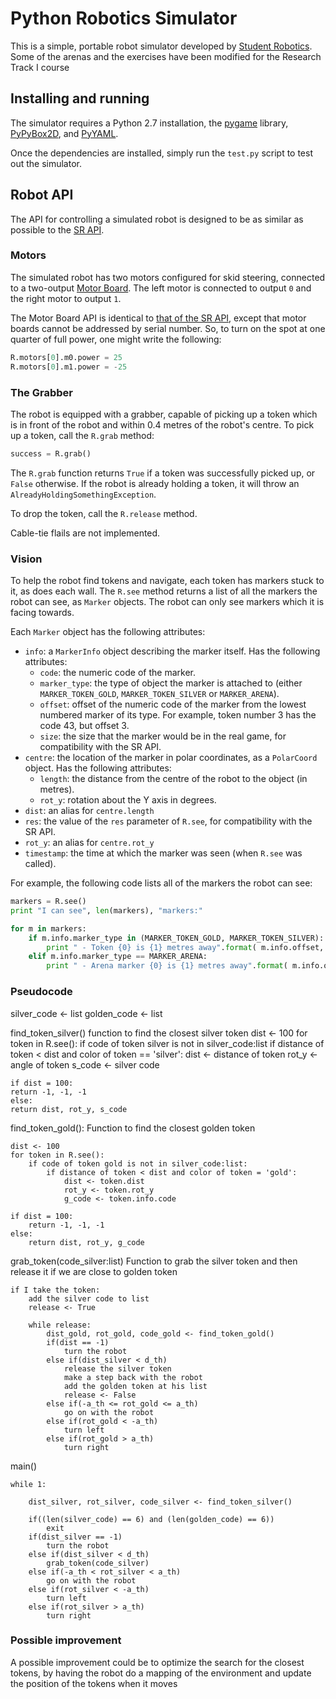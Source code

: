 Python Robotics Simulator
================================

This is a simple, portable robot simulator developed by [Student Robotics](https://studentrobotics.org).
Some of the arenas and the exercises have been modified for the Research Track I course

Installing and running
----------------------

The simulator requires a Python 2.7 installation, the [pygame](http://pygame.org/) library, [PyPyBox2D](https://pypi.python.org/pypi/pypybox2d/2.1-r331), and [PyYAML](https://pypi.python.org/pypi/PyYAML/).

Once the dependencies are installed, simply run the `test.py` script to test out the simulator.


Robot API
---------

The API for controlling a simulated robot is designed to be as similar as possible to the [SR API][sr-api].

### Motors ###

The simulated robot has two motors configured for skid steering, connected to a two-output [Motor Board](https://studentrobotics.org/docs/kit/motor_board). The left motor is connected to output `0` and the right motor to output `1`.

The Motor Board API is identical to [that of the SR API](https://studentrobotics.org/docs/programming/sr/motors/), except that motor boards cannot be addressed by serial number. So, to turn on the spot at one quarter of full power, one might write the following:

```python
R.motors[0].m0.power = 25
R.motors[0].m1.power = -25
```

### The Grabber ###

The robot is equipped with a grabber, capable of picking up a token which is in front of the robot and within 0.4 metres of the robot's centre. To pick up a token, call the `R.grab` method:

```python
success = R.grab()
```

The `R.grab` function returns `True` if a token was successfully picked up, or `False` otherwise. If the robot is already holding a token, it will throw an `AlreadyHoldingSomethingException`.

To drop the token, call the `R.release` method.

Cable-tie flails are not implemented.

### Vision ###

To help the robot find tokens and navigate, each token has markers stuck to it, as does each wall. The `R.see` method returns a list of all the markers the robot can see, as `Marker` objects. The robot can only see markers which it is facing towards.

Each `Marker` object has the following attributes:

* `info`: a `MarkerInfo` object describing the marker itself. Has the following attributes:
  * `code`: the numeric code of the marker.
  * `marker_type`: the type of object the marker is attached to (either `MARKER_TOKEN_GOLD`, `MARKER_TOKEN_SILVER` or `MARKER_ARENA`).
  * `offset`: offset of the numeric code of the marker from the lowest numbered marker of its type. For example, token number 3 has the code 43, but offset 3.
  * `size`: the size that the marker would be in the real game, for compatibility with the SR API.
* `centre`: the location of the marker in polar coordinates, as a `PolarCoord` object. Has the following attributes:
  * `length`: the distance from the centre of the robot to the object (in metres).
  * `rot_y`: rotation about the Y axis in degrees.
* `dist`: an alias for `centre.length`
* `res`: the value of the `res` parameter of `R.see`, for compatibility with the SR API.
* `rot_y`: an alias for `centre.rot_y`
* `timestamp`: the time at which the marker was seen (when `R.see` was called).

For example, the following code lists all of the markers the robot can see:

```python
markers = R.see()
print "I can see", len(markers), "markers:"

for m in markers:
    if m.info.marker_type in (MARKER_TOKEN_GOLD, MARKER_TOKEN_SILVER):
        print " - Token {0} is {1} metres away".format( m.info.offset, m.dist )
    elif m.info.marker_type == MARKER_ARENA:
        print " - Arena marker {0} is {1} metres away".format( m.info.offset, m.dist )
```

[sr-api]: https://studentrobotics.org/docs/programming/sr/

### Pseudocode ###

silver_code <- list
golden_code <- list

find_token_silver()
	function to find the closest silver token
	dist <- 100
	for token in R.see():
    		if code of token silver is not in silver_code:list
			if distance of token < dist and color of token == 'silver':
				dist <- distance of token
				rot_y <- angle of token
				s_code <- silver code
		
		
    if dist = 100:
	return -1, -1, -1
    else:
   	return dist, rot_y, s_code
   	
   	
find_token_gold():
	Function to find the closest golden token

	
	dist <- 100
	for token in R.see():
		if code of token gold is not in silver_code:list:
			if distance of token < dist and color of token = 'gold':
				dist <- token.dist
				rot_y <- token.rot_y
				g_code <- token.info.code
		
	if dist = 100:
		return -1, -1, -1
	else:
	   	return dist, rot_y, g_code
   	
   	
grab_token(code_silver:list)
	Function to grab the silver token and then release it if we are close to golden token

	if I take the token:
		add the silver code to list
		release <- True
		
		while release:
			dist_gold, rot_gold, code_gold <- find_token_gold()
			if(dist == -1)
				turn the robot
			else if(dist_silver < d_th)
				release the silver token
				make a step back with the robot
				add the golden token at his list
				release <- False
			else if(-a_th <= rot_gold <= a_th)
				go on with the robot
			else if(rot_gold < -a_th)
				turn left
			else if(rot_gold > a_th)
				turn right
		
		
main()
	
	while 1:
	
		dist_silver, rot_silver, code_silver <- find_token_silver()
		
		if((len(silver_code) == 6) and (len(golden_code) == 6))
			exit
		if(dist_silver == -1)
			turn the robot
		else if(dist_silver < d_th)
			grab_token(code_silver)	
		else if(-a_th < rot_silver < a_th)
			go on with the robot	
		else if(rot_silver < -a_th)
			turn left
		else if(rot_silver > a_th)
			turn right
			
### Possible improvement ###
A possible improvement could be to optimize the search for the closest tokens, by having the robot do a mapping of the environment and update the position of the tokens when it moves
